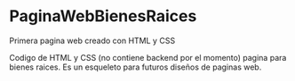 # PaginaWebBienesRaices
Primera pagina web creado con HTML y CSS 

Codigo de HTML y CSS (no contiene backend por el momento) 
pagina para bienes raices.
Es un esqueleto para futuros diseños de paginas web.
